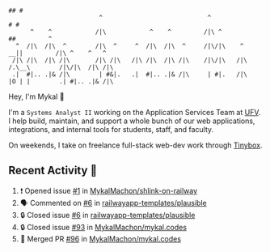 ```
                                                                                ## #
                         ^                             ^                       # #                      
      ^    ^            /|\            ^    ^         /|\ ^                   ##         ^              
  ^  /|\  /|\  ^        /|\  ^     ^  /|\  /|\  ^     /|\/|\    ^          __||         /|\ ^    ^   ^ 
 /|\ /|\  /|\ /|\       /|\ /|\   /|\ /|\  /|\ /|\    /|\/|\   /|\        /.\__\        /|\/|\  /|\ /|\
 .|  #|.. .|& /|\        | #&|.   .|  #|.. .|& /|\     | #|.   /|\        |O | |        .| #|.. .|& /|\
```
Hey, I'm Mykal 👋

I'm a `Systems Analyst II` working on the Application Services Team at [UFV](https://ufv.ca). 
I help build, maintain, and support a whole bunch of our web applications, integrations, and internal tools for students, staff, and faculty.

On weekends, I take on freelance full-stack web-dev work through [Tinybox](https://tinybox.dev).

## Recent Activity 🚀

<!--START_SECTION:activity-->
1. ❗ Opened issue [#1](https://github.com/MykalMachon/shlink-on-railway/issues/1) in [MykalMachon/shlink-on-railway](https://github.com/MykalMachon/shlink-on-railway)
2. 🗣 Commented on [#6](https://github.com/railwayapp-templates/plausible/issues/6#issuecomment-1986976455) in [railwayapp-templates/plausible](https://github.com/railwayapp-templates/plausible)
3. 🔒 Closed issue [#6](https://github.com/railwayapp-templates/plausible/issues/6) in [railwayapp-templates/plausible](https://github.com/railwayapp-templates/plausible)
4. 🔒 Closed issue [#93](https://github.com/MykalMachon/mykal.codes/issues/93) in [MykalMachon/mykal.codes](https://github.com/MykalMachon/mykal.codes)
5. 🎉 Merged PR [#96](https://github.com/MykalMachon/mykal.codes/pull/96) in [MykalMachon/mykal.codes](https://github.com/MykalMachon/mykal.codes)
<!--END_SECTION:activity-->
